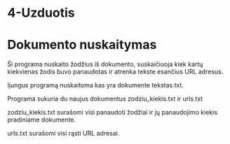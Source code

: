 # 4-Uzduotis
# Dokumento nuskaitymas
Ši programa nuskaito žodžius iš dokumento, suskaičiuoja kiek kartų kiekvienas žodis buvo panaudotas ir atrenka tekste esančius URL adresus.

Ijungus programą nuskaitoma kas yra dokumente tekstas.txt.

Programa sukuria du naujus dokumentus zodziu_kiekis.txt ir urls.txt

zodziu_kiekis.txt surašomi visi panaudoti žodžiai ir jų panaudojimo kiekis pradiniame dokumente.

urls.txt surašomi visi rąsti URL adresai.
